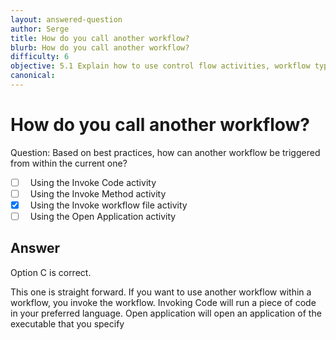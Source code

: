 ```yaml
---
layout: answered-question
author: Serge
title: How do you call another workflow?
blurb: How do you call another workflow?
difficulty: 6
objective: 5.1 Explain how to use control flow activities, workflow types such as sequences and flowcharts, and their functions
canonical: 
---
```


<h1>How do you call another workflow?</h1>

Question:  Based on best practices, how can another workflow be triggered from within the current one?

 - [ ] &nbsp;  Using the Invoke Code activity
 - [ ] &nbsp;  Using the Invoke Method activity
 - [X] &nbsp;  Using the Invoke workflow file activity
 - [ ] &nbsp;  Using the Open Application activity

## Answer

Option C is correct.

This one is straight forward.  If you want to use another workflow within a workflow, you invoke the workflow.  Invoking Code will run a piece of code in your preferred language.  Open application will open an application of the executable that you specify

